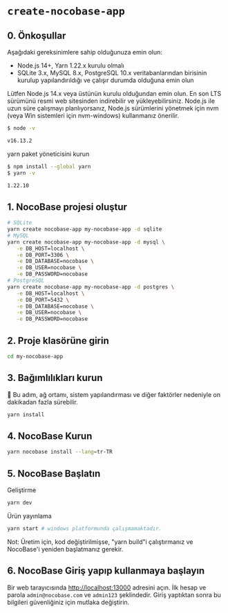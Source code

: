 # `create-nocobase-app`

## 0. Önkoşullar

Aşağıdaki gereksinimlere sahip olduğunuza emin olun:

- Node.js 14+, Yarn 1.22.x kurulu olmalı
- SQLite 3.x, MySQL 8.x, PostgreSQL 10.x veritabanlarından birisinin kurulup yapılandırıldığı ve çalışır durumda olduğuna emin olun

Lütfen Node.js 14.x veya üstünün kurulu olduğundan emin olun. En son LTS sürümünü resmi web sitesinden indirebilir ve yükleyebilirsiniz. Node.js ile uzun süre çalışmayı planlıyorsanız, Node.js sürümlerini yönetmek için nvm (veya Win sistemleri için nvm-windows) kullanmanız önerilir.

```bash
$ node -v

v16.13.2
```

yarn paket yöneticisini kurun

```bash
$ npm install --global yarn
$ yarn -v

1.22.10
```

## 1. NocoBase projesi oluştur

```bash
# SQLite
yarn create nocobase-app my-nocobase-app -d sqlite
# MySQL
yarn create nocobase-app my-nocobase-app -d mysql \
   -e DB_HOST=localhost \
   -e DB_PORT=3306 \
   -e DB_DATABASE=nocobase \
   -e DB_USER=nocobase \
   -e DB_PASSWORD=nocobase
# PostgreSQL
yarn create nocobase-app my-nocobase-app -d postgres \
   -e DB_HOST=localhost \
   -e DB_PORT=5432 \
   -e DB_DATABASE=nocobase \
   -e DB_USER=nocobase \
   -e DB_PASSWORD=nocobase
```

## 2. Proje klasörüne girin

```bash
cd my-nocobase-app
```

## 3. Bağımlılıkları kurun

📢 Bu adım, ağ ortamı, sistem yapılandırması ve diğer faktörler nedeniyle on dakikadan fazla sürebilir. 

```bash
yarn install
```

## 4. NocoBase Kurun

```bash
yarn nocobase install --lang=tr-TR
```

## 5. NocoBase Başlatın

Geliştirme

```bash
yarn dev
```

Ürün yayınlama

```bash
yarn start # windows platformunda çalışmamaktadır.
```

Not: Üretim için, kod değiştirilmişse, "yarn build"i çalıştırmanız ve NocoBase'i yeniden başlatmanız gerekir.

## 6. NocoBase Giriş yapıp kullanmaya başlayın

Bir web tarayıcısında [http://localhost:13000](http://localhost:13000) adresini açın. İlk hesap ve parola `admin@nocobase.com` ve `admin123` şeklindedir. Giriş yaptıktan sonra bu bilgileri güvenliğiniz için mutlaka değiştirin.
